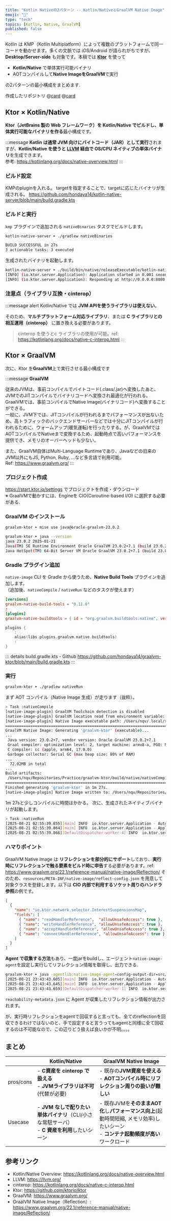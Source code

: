 ```yaml
---
title: "Kotlin Nativeの2パターン -- Kotlin/NativeとGraalVM Native Image"
emoji: "🫠"
type: "tech"
topics: [Kotlin, Native, GraalVM]
published: false
---
```


Kotlin は KMP（Kotlin Multiplatform）によって複数のプラットフォームで同一コードを動かせます。多くの文脈では iOS/Android が語られがちですが、**Desktop/Server-side** も対象です。本稿では **[Ktor](https://github.com/ktorio/ktor)** を使って
- **Kotlin/Native** で単体実行可能バイナリ
- AOTコンパイルして**Native ImageをGraalVM**で実行

の2パターンの最小構成をまとめます. 

作成したリポジトリ 
@[card](https://github.com/hondaya14/kotlin-native-server)
@[card](https://github.com/hondaya14/graalvm-ktor)

## Ktor × Kotlin/Native

**Ktor（JetBrains 製の Web フレームワーク）を Kotlin/Native でビルドし、単体実行可能なバイナリを作る**最小構成です。

:::message 
**Kotlin は通常 JVM 向けにバイトコード（JAR）として実行**されますが、**Kotlin/Native を使うと [LLVM](https://llvm.org/) 経由で OS/CPU ネイティブの単体バイナリ**を生成できます。  
参考: <https://kotlinlang.org/docs/native-overview.html>
:::

### ビルド設定

KMPのpluginを入れる。
targetを指定することで、targetに応じたバイナリが生成される。
https://github.com/hondaya14/kotlin-native-server/blob/main/build.gradle.kts

### ビルドと実行

`kmp` プラグインで追加される `nativeBinaries` タスクでビルドします。

```sh
kotlin-native-server ➤ ./gradlew nativeBinaries

BUILD SUCCESSFUL in 27s
3 actionable tasks: 3 executed
```

生成されたバイナリを起動します。

```sh
kotlin-native-server ➤ ./build/bin/native/releaseExecutable/kotlin-native-server.kexe
[INFO] (io.ktor.server.Application): Application started in 0.001 seconds.
[INFO] (io.ktor.server.Application): Responding at http://0.0.0.0:8080
```

### 注意点（ライブラリ互換・cinterop）

:::message alert
Kotlin/Native では **JVM APIを使うライブラリは使えない**。  

そのため、**マルチプラットフォーム対応ライブラリ**、または **C ライブラリとの相互運用（cinterop）** に置き換える必要があります。  
> cinterop を使うとc ライブラリの使用が可能。ref: <https://kotlinlang.org/docs/native-c-interop.html>
:::

## Ktor × GraalVM

次に、Ktor を**GraalVM**上で実行させる最小構成です

:::message
**GraalVM**

従来のJVMは、事前コンパイルでバイトコード(.class/.jar)へ変換したあと、JVMでのJITコンパイルでバイナリコードへ変換され最適化が行われる。  
GraalVMでは、事前コンパイルでNative Image(バイナリコード)へ変換することができる。  
一般に、JVM下では、JITコンパイルが行われるまでパフォーマンスが出ないため、高トラフィックのバックエンドサーバーなどでは十分にJITコンパイルが行われるために、ウォームアップ(暖気運転)を行ったりする。が、GraalVMではAOTコンパイルでNativeまで変換するため、起動時点で高いパフォーマンスを提供でき、メモリのオーバーヘッドも少ない。

また、GraalVM自体はMulti-Language Runtimeであり、Javaなどの旧来のJVM以外にもJS, Python, Ruby, ...など多言語で利用可能。  
Ref: https://www.graalvm.org/
:::

### プロジェクト作成

https://start.ktor.io/settings でプロジェクトを作成・ダウンロード  
※ GraalVMで動かすには、Engineを CIO(Coroutine-based I/O) に選択する必要がある. 

### GraalVM のインストール

```sh
graalvm-ktor ➤ mise use java@oracle-graalvm-23.0.2

graalvm-ktor ➤ java --version
java 23.0.2 2025-01-21
Java(TM) SE Runtime Environment Oracle GraalVM 23.0.2+7.1 (build 23.0.2+7-jvmci-b01)
Java HotSpot(TM) 64-Bit Server VM Oracle GraalVM 23.0.2+7.1 (build 23.0.2+7-jvmci-b01, mixed mode, sharing)
```

### Gradle プラグイン追加

`native-image` CLI を Gradle から使うため、**Native Build Tools** プラグインを追加します。  
（追加後、`nativeCompile` / `nativeRun` などのタスクが使えます）

```toml:libs.versions.toml
[versions]
graalvm-native-build-tools = "0.11.0"
:
[plugins]
graalvm-native-buildtools = { id = "org.graalvm.buildtools.native", version.ref = "graalvm-native-build-tools" }
```

```kotlin:build.gradle.kts
plugins {
    :
    alias(libs.plugins.graalvm.native.buildtools)
    :
}
```
::: details build.gradle.kts - Github
https://github.com/hondaya14/graalvm-ktor/blob/main/build.gradle.kts
:::

### 実行

```sh
graalvm-ktor ➤ ./gradlew nativeRun
```

まず AOT コンパイル（Native Image 生成）が走ります（抜粋）。

```sh
> Task :nativeCompile
[native-image-plugin] GraalVM Toolchain detection is disabled
[native-image-plugin] GraalVM location read from environment variable: JAVA_HOME
[native-image-plugin] Native Image executable path: /Users/nqv/.local/share/mise/installs/java/oracle-graalvm-23.0.2/lib/svm/bin/native-image
========================================================================================================================
GraalVM Native Image: Generating 'graalvm-ktor' (executable)...
...
 Java version: 23.0.2+7, vendor version: Oracle GraalVM 23.0.2+7.1
 Graal compiler: optimization level: 2, target machine: armv8-a, PGO: ML-inferred
 C compiler: cc (apple, arm64, 17.0.0)
 Garbage collector: Serial GC (max heap size: 80% of RAM)
...
  72.02MB in total
...
Build artifacts:
 /Users/nqv/Repositories/Practice/graalvm-ktor/build/native/nativeCompile/graalvm-ktor (executable)
========================================================================================================================
Finished generating 'graalvm-ktor' in 1m 27s.
[native-image-plugin] Native Image written to: /Users/nqv/Repositories/Practice/graalvm-ktor/build/native/nativeCompile
```

1m 27sと少しコンパイルに時間はかかる。
次に、生成されたネイティブバイナリが起動します。

```sh
> Task :nativeRun
[2025-08-21 02:55:39.855][main] INFO  io.ktor.server.Application - Autoreload is disabled because the development mode is off.
[2025-08-21 02:55:39.864][main] INFO  io.ktor.server.Application - Application started in 0.018 seconds.
[2025-08-21 02:55:39.866][DefaultDispatcher-worker-4] INFO  io.ktor.server.Application - Responding at http://0.0.0.0:8080
```

### ハマりポイント

GraalVM Native Image は **リフレクションを部分的にサポート**しており、**実行時にリフレクションで触る要素をビルド時に申告**する必要があります。ref: https://www.graalvm.org/22.1/reference-manual/native-image/Reflection/
そのため、`resources/META-INF/native-image/reflect-config.json` を用意して対象クラスを登録します。以下は **CIO 内部で利用するソケット周りのハンドラ参照**の例です。

```json:reflect-config.json
[
  {
    "name": "io.ktor.network.selector.InterestSuspensionsMap",
    "fields": [
      { "name": "readHandlerReference",  "allowUnsafeAccess": true },
      { "name": "writeHandlerReference", "allowUnsafeAccess": true },
      { "name": "acceptHandlerReference", "allowUnsafeAccess": true },
      { "name": "connectHandlerReference", "allowUnsafeAccess": true }
    ]
  }
]
```

**Agent で収集する方法**もあり、一度jarをbuildし、エージェント`native-image-agent`を設定し実行してリフレクション情報を取得し、出力できる. 

```sh
graalvm-ktor ➤ java -agentlib:native-image-agent=config-output-dir=src/main/resources/META-INF/native-image -jar build/libs/graalvm-ktor-all.jar
[2025-08-21 23:43:43.605][main] INFO  io.ktor.server.Application - Autoreload is disabled because the development mode is off.
[2025-08-21 23:43:43.645][main] INFO  io.ktor.server.Application - Application started in 0.13 seconds.
[2025-08-21 23:43:43.659][DefaultDispatcher-worker-1] INFO  io.ktor.server.Application - Responding at http://0.0.0.0:8080
```

`reachability-metadata.json` に Agent が収集したリフレクション情報が出力されます。

が、実行時リフレクションをagentで回収すると言っても、全てのreflectionを回収できるわけではないのと、手で設定すると言うってもagentと同様に全て回収するのは不可能なので、この辺りどう扱えば良いかが不明。。。。

## まとめ

| | Kotlin/Native | GraalVM Native Image |
|-|---|---|
| pros/cons | - **C資産を cinterop で扱える** <br>- **JVMライブラリは不可**(代替が必要) | - 既存の**JVM資産を使える**<br>- **AOTコンパイル時にリフレクション周りの扱いが難しい**|
| Usecase | - **JVM なしで配りたい単体バイナリ**（CLI/小さな常駐サーバ）<br>- **C 資産を利用**したいシーン | - 既存JVMを**そのままAOT化**し**パフォーマンス向上**(起動時間短縮, メモリ効率)したいシーン<br>- **コンテナ起動頻度が高い**ワークロード |



## 参考リンク

- Kotlin/Native Overview: <https://kotlinlang.org/docs/native-overview.html>  
- LLVM: <https://llvm.org/>  
- cinterop: <https://kotlinlang.org/docs/native-c-interop.html>  
- Ktor: <https://github.com/ktorio/ktor>  
- GraalVM: <https://www.graalvm.org/>  
- GraalVM Native Image（Reflection）: <https://www.graalvm.org/22.1/reference-manual/native-image/Reflection/>
